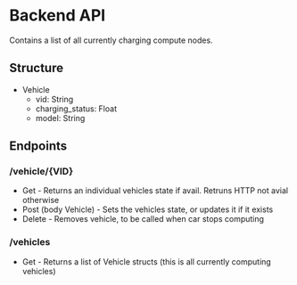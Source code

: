 # Backend API

Contains a list of all currently charging compute nodes.

## Structure
- Vehicle
  - vid: String
  - charging_status: Float
  - model: String

## Endpoints

### /vehicle/{VID}
- Get - Returns an individual vehicles state if avail. Retruns HTTP not avial otherwise
- Post (body Vehicle) - Sets the vehicles state, or updates it if it exists
- Delete - Removes vehicle, to be called when car stops computing

### /vehicles
- Get - Returns a list of Vehicle structs (this is all currently computing vehicles)